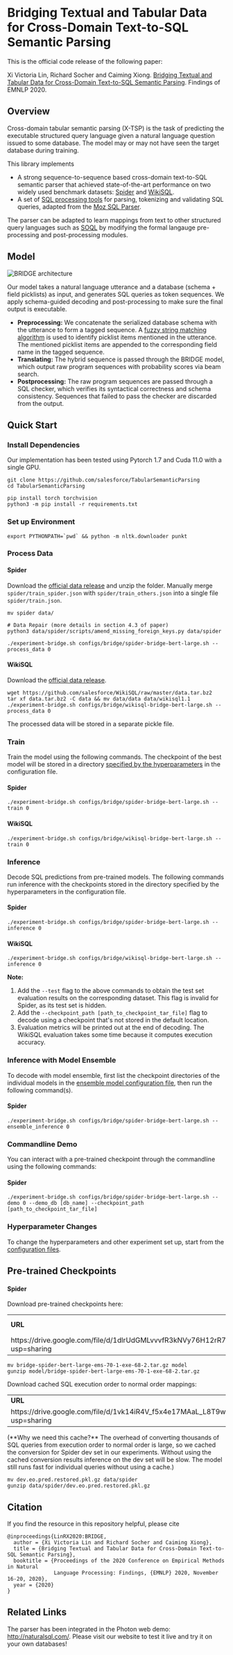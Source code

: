# Bridging Textual and Tabular Data for Cross-Domain Text-to-SQL Semantic Parsing

This is the official code release of the following paper:

Xi Victoria Lin, Richard Socher and Caiming Xiong. [Bridging Textual and Tabular Data for Cross-Domain Text-to-SQL Semantic Parsing](https://arxiv.org/abs/2012.12627). Findings of EMNLP 2020.

## Overview

Cross-domain tabular semantic parsing (X-TSP) is the task of predicting the executable structured query language given a natural language question issued to some database. The model may or may not have seen the target database during training.

This library implements 
- A strong sequence-to-sequence based cross-domain text-to-SQL semantic parser that achieved state-of-the-art performance on two widely used benchmark datasets: [Spider](https://yale-lily.github.io/spider) and [WikiSQL](https://github.com/salesforce/WikiSQL). 
- A set of [SQL processing tools](moz_sp) for parsing, tokenizing and validating SQL queries, adapted from the [Moz SQL Parser](https://github.com/mozilla/moz-sql-parser).

The parser can be adapted to learn mappings from text to other structured query languages such as [SOQL](https://developer.salesforce.com/docs/atlas.en-us.soql_sosl.meta/soql_sosl/sforce_api_calls_soql.htm) by modifying the formal langauge pre-processing and post-processing modules.

## Model

![BRIDGE architecture](http://victorialin.net/img/bridge_architecture.png)

Our model takes a natural language utterance and a database (schema + field picklists) as input, and generates SQL queries as token sequences. We apply schema-guided decoding and post-processing to make sure the final output is executable.
- **Preprocessing:** We concatenate the serialized database schema with the utterance to form a tagged sequence. A [fuzzy string matching algorithm](src/common/content_encoder.py) is used to identify picklist items mentioned in the utterance. The mentioned picklist items are appended to the corresponding field name in the tagged sequence.
- **Translating:** The hybrid sequence is passed through the BRIDGE model, which output raw program sequences with probability scores via beam search.
- **Postprocessing:** The raw program sequences are passed through a SQL checker, which verifies its syntactical correctness and schema consistency. Sequences that failed to pass the checker are discarded from the output.

## Quick Start

### Install Dependencies

Our implementation has been tested using Pytorch 1.7 and Cuda 11.0 with a single GPU.
```
git clone https://github.com/salesforce/TabularSemanticParsing
cd TabularSemanticParsing

pip install torch torchvision
python3 -m pip install -r requirements.txt
```

### Set up Environment
```
export PYTHONPATH=`pwd` && python -m nltk.downloader punkt
```

### Process Data

#### Spider

Download the [official data release](https://drive.google.com/u/1/uc?export=download&confirm=pft3&id=1_AckYkinAnhqmRQtGsQgUKAnTHxxX5J0) and unzip the folder. Manually merge `spider/train_spider.json` with `spider/train_others.json` into a single file `spider/train.json`.
```
mv spider data/ 

# Data Repair (more details in section 4.3 of paper)
python3 data/spider/scripts/amend_missing_foreign_keys.py data/spider

./experiment-bridge.sh configs/bridge/spider-bridge-bert-large.sh --process_data 0
```

#### WikiSQL

Download the [official data release](https://github.com/salesforce/WikiSQL/blob/master/data.tar.bz2).
```
wget https://github.com/salesforce/WikiSQL/raw/master/data.tar.bz2
tar xf data.tar.bz2 -C data && mv data/data data/wikisql1.1
./experiment-bridge.sh configs/bridge/wikisql-bridge-bert-large.sh --process_data 0
```

The processed data will be stored in a separate pickle file. 

### Train 
Train the model using the following commands. The checkpoint of the best model will be stored in a directory [specified by the hyperparameters](https://github.com/salesforce/TabularSemanticParsing/blob/25b154d3dc0e25922822433400c453274d38b8c8/src/data_processor/path_utils.py#L309) in the configuration file. 

#### Spider
```
./experiment-bridge.sh configs/bridge/spider-bridge-bert-large.sh --train 0
```

#### WikiSQL
```
./experiment-bridge.sh configs/bridge/wikisql-bridge-bert-large.sh --train 0
```

### Inference
Decode SQL predictions from pre-trained models. The following commands run inference with the checkpoints stored in the directory specified by the hyperparameters in the configuration file. 

#### Spider
```
./experiment-bridge.sh configs/bridge/spider-bridge-bert-large.sh --inference 0
```

#### WikiSQL
```
./experiment-bridge.sh configs/bridge/wikisql-bridge-bert-large.sh --inference 0
```
**Note:** 
1. Add the `--test` flag to the above commands to obtain the test set evaluation results on the corresponding dataset. This flag is invalid for Spider, as its test set is hidden.
2. Add the `--checkpoint_path [path_to_checkpoint_tar_file]` flag to decode using a checkpoint that's not stored in the default location.
3. Evaluation metrics will be printed out at the end of decoding. The WikiSQL evaluation takes some time because it computes execution accuracy.

<!--You can download two of our pre-trained checkpoints for Spider here:
<table>
   <tr>
      <td><strong></strong></td>
      <td>Spider E-SM (dev)</td>
      <td>Spider Ex-Acc (dev)</td>
      <td>Spider E-SM (test)</td>
      <td>Spider Ex-Acc (test)</td>
   </tr>
   <tr>
      <td>[Checkpoint-1]()</td>
      <td>70.1</td>
      <td>68.2</td>
      <td>65.0</td>
      <td>64.3</td>
   </tr>
   <tr>
      <td>[Checkpoint-2]()</td>
      <td>69.1</td>
      <td>67.1</td>
      <td>--</td>
      <td>--</td>
   </tr>
</table>-->

### Inference with Model Ensemble
To decode with model ensemble, first list the checkpoint directories of the individual models in the [ensemble model configuration file](src/semantic_parser/ensemble_configs.py), then run the following command(s).

#### Spider
```
./experiment-bridge.sh configs/bridge/spider-bridge-bert-large.sh --ensemble_inference 0
```

### Commandline Demo
You can interact with a pre-trained checkpoint through the commandline using the following commands:

#### Spider
```
./experiment-bridge.sh configs/bridge/spider-bridge-bert-large.sh --demo 0 --demo_db [db_name] --checkpoint_path [path_to_checkpoint_tar_file]
```

### Hyperparameter Changes
To change the hyperparameters and other experiment set up, start from the [configuration files](configs).

## Pre-trained Checkpoints

#### Spider
Download pre-trained checkpoints here:
<table>
   <tr>
      <td><strong>URL</strong></td>
      <td><strong>E-SM</strong></td>
      <td><strong>EXE</strong></td>
   </tr>
   <tr>
      <td>https://drive.google.com/file/d/1dlrUdGMLvvvfR3kNVy76H12rR7gr4DXI/view?usp=sharing</td>
      <td>70.1</td>
      <td>68.2</td>
   </tr>
</table>

```
mv bridge-spider-bert-large-ems-70-1-exe-68-2.tar.gz model
gunzip model/bridge-spider-bert-large-ems-70-1-exe-68-2.tar.gz
```

Download cached SQL execution order to normal order mappings:
<table>
   <tr>
      <td><strong>URL</strong></td>
   </tr>
   <tr>
      <td>https://drive.google.com/file/d/1vk14iR4V_f5x4e17MAaL_L8T9wgjcKCy/view?usp=sharing</td>
   </tr>
</table>
(**Why we need this cache?** The overhead of converting thousands of SQL queries from execution order to normal order is large, so we cached the conversion for Spider dev set in our experiments. Without using the cached conversion results inference on the dev set will be slow. The model still runs fast for individual queries without using a cache.)

```
mv dev.eo.pred.restored.pkl.gz data/spider
gunzip data/spider/dev.eo.pred.restored.pkl.gz
```
<!-- Run inference with the downloaded checkpoint:
```
./experiment-bridge.sh configs/bridge/spider-bridge-bert-large.sh --inference 0 --checkpoint_path model/bridge-spider-bert-large-ems-70-1-exe-68-2.tar
```-->

## Citation
If you find the resource in this repository helpful, please cite
```
@inproceedings{LinRX2020:BRIDGE, 
  author = {Xi Victoria Lin and Richard Socher and Caiming Xiong}, 
  title = {Bridging Textual and Tabular Data for Cross-Domain Text-to-SQL Semantic Parsing}, 
  booktitle = {Proceedings of the 2020 Conference on Empirical Methods in Natural
               Language Processing: Findings, {EMNLP} 2020, November 16-20, 2020},
  year = {2020} 
}
```

## Related Links
The parser has been integrated in the Photon web demo: http://naturalsql.com/. Please visit our website to test it live and try it on your own databases!
